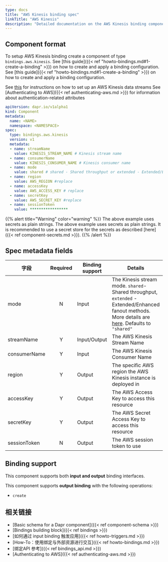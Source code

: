 ```yaml
---
type: docs
title: "AWS Kinesis binding spec"
linkTitle: "AWS Kinesis"
description: "Detailed documentation on the AWS Kinesis binding component"
---
```


## Component format

To setup AWS Kinesis binding create a component of type `bindings.aws.kinesis`. See [this guide]({{< ref "howto-bindings.md#1-create-a-binding" >}}) on how to create and apply a binding configuration. See [this guide]({{< ref "howto-bindings.md#1-create-a-binding" >}}) on how to create and apply a binding configuration.

See [this](https://aws.amazon.com/kinesis/data-streams/getting-started/) for instructions on how to set up an AWS Kinesis data streams See [Authenticating to AWS]({{< ref authenticating-aws.md >}}) for information about authentication-related attributes

```yaml
apiVersion: dapr.io/v1alpha1
kind: Component
metadata:
  name: <NAME>
  namespace: <NAMESPACE>
spec:
  type: bindings.aws.kinesis
  version: v1
  metadata:
  - name: streamName
    value: KINESIS_STREAM_NAME # Kinesis stream name
  - name: consumerName 
    value: KINESIS_CONSUMER_NAME # Kinesis consumer name 
  - name: mode
    value: shared # shared - Shared throughput or extended - Extended/Enhanced fanout
  - name: region
    value: AWS_REGION #replace
  - name: accessKey
    value: AWS_ACCESS_KEY # replace
  - name: secretKey
    value: AWS_SECRET_KEY #replace
  - name: sessionToken
    value: *****************

```
{{% alert title="Warning" color="warning" %}}
The above example uses secrets as plain strings. The above example uses secrets as plain strings. It is recommended to use a secret store for the secrets as described [here]({{< ref component-secrets.md >}}).
{{% /alert %}}

## Spec metadata fields

| 字段           | Required | Binding support | Details                                                                                                                                                                                                                      | Example                  |
| ------------ |:--------:| --------------- | ---------------------------------------------------------------------------------------------------------------------------------------------------------------------------------------------------------------------------- | ------------------------ |
| mode         |    N     | Input           | The Kinesis stream mode. `shared`- Shared throughput, `extended` - Extended/Enhanced fanout methods. More details are [here](https://docs.aws.amazon.com/streams/latest/dev/building-consumers.html). Defaults to `"shared"` | `"shared"`, `"extended"` |
| streamName   |    Y     | Input/Output    | The AWS Kinesis Stream Name                                                                                                                                                                                                  | `"stream"`               |
| consumerName |    Y     | Input           | The AWS Kinesis Consumer Name                                                                                                                                                                                                | `"myconsumer"`           |
| region       |    Y     | Output          | The specific AWS region the AWS Kinesis instance is deployed in                                                                                                                                                              | `"us-east-1"`            |
| accessKey    |    Y     | Output          | The AWS Access Key to access this resource                                                                                                                                                                                   | `"key"`                  |
| secretKey    |    Y     | Output          | The AWS Secret Access Key to access this resource                                                                                                                                                                            | `"secretAccessKey"`      |
| sessionToken |    N     | Output          | The AWS session token to use                                                                                                                                                                                                 | `"sessionToken"`         |

## Binding support

This component supports both **input and output** binding interfaces.

This component supports **output binding** with the following operations:

- `create`
## 相关链接

- [Basic schema for a Dapr component]({{< ref component-schema >}})
- [Bindings building block]({{< ref bindings >}})
- [如何通过 input binding 触发应用]({{< ref howto-triggers.md >}})
- [How-To：使用绑定与外部资源进行交互]({{< ref howto-bindings.md >}})
- [绑定API 参考]({{< ref bindings_api.md >}})
- [Authenticating to AWS]({{< ref authenticating-aws.md >}})

